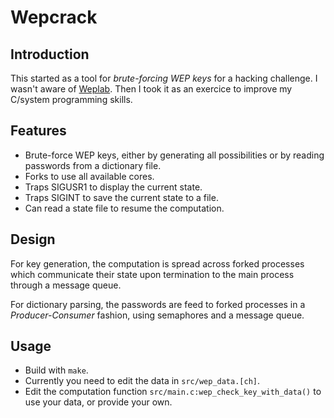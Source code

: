 # Wepcrack

## Introduction

This started as a tool for *brute-forcing WEP keys* for a hacking challenge. I
wasn't aware of [Weplab](http://weplab.sourceforge.net/). Then I took it as an
exercice to improve my C/system programming skills.

## Features

* Brute-force WEP keys, either by generating all possibilities or by reading
  passwords from a dictionary file.
* Forks to use all available cores.
* Traps SIGUSR1 to display the current state.
* Traps SIGINT to save the current state to a file.
* Can read a state file to resume the computation.

## Design

For key generation, the computation is spread across forked processes which
communicate their state upon termination to the main process through a message
queue.

For dictionary parsing, the passwords are feed to forked processes in a
*Producer-Consumer* fashion, using semaphores and a message queue.

## Usage

* Build with `make`.
* Currently you need to edit the data in `src/wep_data.[ch]`.
* Edit the computation function `src/main.c:wep_check_key_with_data()` to use
  your data, or provide your own.
